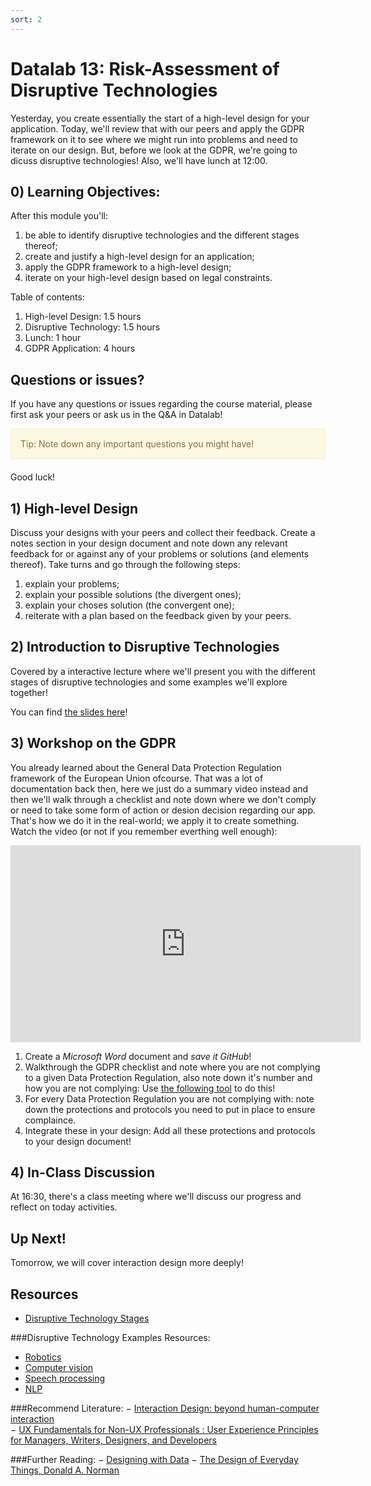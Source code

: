 ```yaml
---
sort: 2
---
```


# Datalab 13: Risk-Assessment of Disruptive Technologies
Yesterday, you create essentially the start of a high-level design for your application. Today, we'll review that with our peers and apply the GDPR framework on it to see where we might run into problems and need to iterate on our design. But, before we look at the GDPR, we're going to dicuss disruptive technologies! Also, we'll have lunch at 12:00.


## 0) Learning Objectives:
After this module you'll:
1. be able to identify disruptive technologies and the different stages thereof;
2. create and justify a high-level design for an application;
3. apply the GDPR framework to a high-level design;
4. iterate on your high-level design based on legal constraints.

Table of contents:
1. High-level Design: 1.5 hours
2. Disruptive Technology: 1.5 hours
3. Lunch: 1 hour
4. GDPR Application: 4 hours


## Questions or issues?
If you have any questions or issues regarding the course material, please first ask your peers or ask us in the Q&A in Datalab!

<div style="padding: 15px; border: 1px solid transparent; border-color: transparent; margin-bottom: 20px; border-radius: 4px; color: #8a6d3b;; background-color: #fcf8e3; border-color: #faebcc;">
Tip: Note down any important questions you might have!
 </div>

Good luck!

## 1) High-level Design
Discuss your designs with your peers and collect their feedback. Create a notes section in your design document and note down any relevant feedback for or against any of your problems or solutions (and elements thereof). Take turns and go through the following steps:
1. explain your problems;
2. explain your possible solutions (the divergent ones);
3. explain your choses solution (the convergent one);
4. reiterate with a plan based on the feedback given by your peers.

## 2) Introduction to Disruptive Technologies
Covered by a interactive lecture where we'll present you with the different stages of disruptive technologies and some examples we'll explore together!

You can find [the slides here](www.google.com)!

## 3) Workshop on the GDPR
You already learned about the General Data Protection Regulation framework of the European Union ofcourse. That was a lot of documentation back then, here we just do a summary video instead and then we'll walk through a checklist and note down where we don't comply or need to take some form of action or desion decision regarding our app. That's how we do it in the real-world; we apply it to create something. Watch the video (or not if you remember everthing well enough):
<iframe width="560" height="315" src="https://www.youtube.com/embed/Assdm6fIHlE" title="YouTube video player" frameborder="0" allow="accelerometer; autoplay; clipboard-write; encrypted-media; gyroscope; picture-in-picture" allowfullscreen></iframe>

1. Create a *Microsoft Word* document and *save it GitHub*!
2. Walkthrough the GDPR checklist and note where you are not complying to a given Data Protection Regulation, also note down it's number and how you are not complying:
Use [the following tool](https://gdpr.eu/checklist/) to do this!
3. For every Data Protection Regulation you are not complying with: note down the protections and protocols you need to put in place to ensure complaince.
4. Integrate these in your design: Add all these protections and protocols to your design document!


## 4) In-Class Discussion
At 16:30, there's a class meeting where we'll discuss our progress and reflect on today activities.

## Up Next!
Tomorrow, we will cover interaction design more deeply!


## Resources
- [Disruptive Technology Stages](www.google.com)

###Disruptive Technology Examples Resources:
- [Robotics](https://www.roboticsbusinessreview.com/news/5-industries-that-robotics-have-disrupted-drastically/)
- [Computer vision](https://www.logikk.com/articles/disruptive-computer-vision-applications/#:~:text=Computer%20Vision's%20Disruptive%20Impact&text=Computer%20vision%20technology%20is%20still,work%2C%20travel%2C%20and%20live)
- [Speech processing](https://meticulousblog.org/top-10-companies-in-speech-and-voice-recognition-market/)
- [NLP](https://www.europeanbusinessreview.com/natural-language-processing-nlp-applications-in-business/)

###Recommend Literature:
−	[Interaction Design: beyond human-computer interaction](https://login.proxy1.dom1.nhtv.nl/login?url=https://search.ebscohost.com/login.aspx?direct=true&db=cat01829a&AN=buas.303541695&site=eds-live)   
−	[UX Fundamentals for Non-UX Professionals : User Experience Principles for Managers, Writers, Designers, and Developers](https://login.proxy1.dom1.nhtv.nl/login?url=https://search.ebscohost.com/login.aspx?direct=true&db=edsebk&AN=1892077&site=eds-live)

###Further Reading:
−	[Designing with Data](http://shop.oreilly.com/product/0636920026228.do)
−	[The Design of Everyday Things, Donald A. Norman](https://login.proxy1.dom1.nhtv.nl/login?url=https://search.ebscohost.com/login.aspx?direct=true&db=cat01829a&AN=buas.393706974&site=eds-live)
